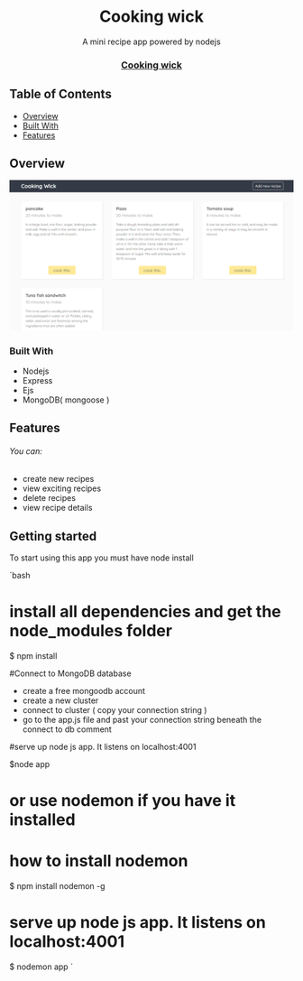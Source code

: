 <h1 align="center">Cooking wick</h1>
<p align="center"> A mini recipe app powered by nodejs</p>

<div align="center">
  <h3>
    <a href="#">
      Cooking wick 
    </a>
  </h3>
</div>

<!-- TABLE OF CONTENTS -->

## Table of Contents

- [Overview](#overview)
- [Built With](#built-with)
- [Features](#features)

<!-- OVERVIEW -->

## Overview

![screenshot](https://raw.githubusercontent.com/Im-Hassan-wd/cooking-wick-/master/public/image.PNG)

### Built With

<!-- This section should list any major frameworks that you built your project using. Here are a few examples.-->

- Nodejs
- Express
- Ejs
- MongoDB( mongoose )

## Features

<!-- List the features of your application or follow the template. Don't share the figma file here :) -->
###### You can:
- create new recipes
- view exciting recipes
- delete recipes
- view recipe details

## Getting started

To start using this app you must have node install

`bash

# install all dependencies and get the node_modules folder

$ npm install

#Connect to MongoDB database
- create a free mongoodb account
- create a new cluster
- connect to cluster ( copy your connection string )
- go to the app.js file and past your connection string beneath the connect to db comment


#serve up node js app. It listens on localhost:4001

$node app

# or use nodemon if you have it installed
# how to install nodemon
$ npm install nodemon -g


# serve up node js app. It listens on localhost:4001
$ nodemon app
`




